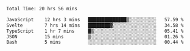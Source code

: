 
 <!--START_SECTION:waka-->

```txt
Total Time: 20 hrs 56 mins

JavaScript    12 hrs 3 mins   ██████████████▒░░░░░░░░░░   57.59 %
Svelte        7 hrs 14 mins   ████████▓░░░░░░░░░░░░░░░░   34.58 %
TypeScript    1 hr 7 mins     █▒░░░░░░░░░░░░░░░░░░░░░░░   05.41 %
JSON          15 mins         ▒░░░░░░░░░░░░░░░░░░░░░░░░   01.26 %
Bash          5 mins          ░░░░░░░░░░░░░░░░░░░░░░░░░   00.44 %
```

<!--END_SECTION:waka-->
